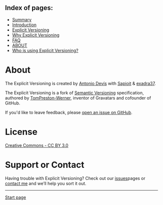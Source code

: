 Index of pages:
---------------

* [Summary](/README.md)
* [Introduction](/README.md)
* [Explicit Versioning](/VERSIONING.md)
* [Why Explicit Versioning](/WHY.md)
* [FAQ](/FAQ.md)
* [ABOUT](/ABOUT.md)
* [Who is using Explicit Versioning?](/USERS.md)

# About

The Explicit Versioning is created by [Antonio Devís](https://github.com/colomet) with [Sapioit](https://medium.com/sapioit/why-having-3-numbers-in-the-version-name-is-bad-92fc1f6bc73c) & [exadra37](https://github.com/exadra37-versioning/semantic-versioning).

The Explicit Versioning is a fork of [Semantic Versioning](http://semver.org/) specification, authored by [TomPreston-Werner](http://tom.preston-werner.com), inventor of Gravatars and cofounder of GitHub.

If you'd like to leave feedback, please [open an issue on GitHub](https://github.com/Software-Development-Guidelines/Explicit-Versioning/issues).


# License

[Creative Commons - CC BY 3.0](http://creativecommons.org/licenses/by/3.0/)


# Support or Contact

Having trouble with Explicit Versioning? Check out our [issues](https://github.com/Software-Development-Guidelines/Explicit-Versioning/issues)pages or [contact me](https://www.linkedin.com/in/antonio-devis-lopez/) and we’ll help you sort it out.



---



[Start page](./)
